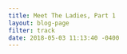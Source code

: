 ```yaml
---
title: Meet The Ladies, Part 1
layout: blog-page
filter: track
date: 2018-05-03 11:13:40 -0400
---
```

